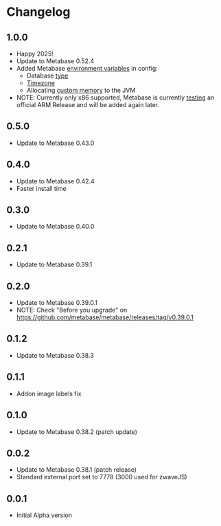 # Changelog

## 1.0.0

- Happy 2025!
- Update to Metabase 0.52.4
- Added Metabase [environment variables](https://www.metabase.com/docs/latest/configuring-metabase/environment-variables) in config:
  - Database [type](https://www.metabase.com/docs/latest/installation-and-operation/configuring-application-database)
  - [Timezone](https://www.metabase.com/docs/latest/installation-and-operation/running-metabase-on-docker#setting-the-java-timezone)
  - Allocating [custom memory](https://www.metabase.com/docs/latest/troubleshooting-guide/running#allocating-more-memory-to-the-jvm) to the JVM
- NOTE: Currently only x86 supported, Metabase is currently [testing](https://github.com/metabase/metabase/issues/13119#issuecomment-2539434988) an official ARM Release and will be added again later.

## 0.5.0

- Update to Metabase 0.43.0

## 0.4.0

- Update to Metabase 0.42.4
- Faster install time

## 0.3.0

- Update to Metabase 0.40.0

## 0.2.1

- Update to Metabase 0.39.1

## 0.2.0

- Update to Metabase 0.39.0.1
- NOTE: Check "Before you upgrade" on https://github.com/metabase/metabase/releases/tag/v0.39.0.1

## 0.1.2

- Update to Metabase 0.38.3

## 0.1.1

- Addon image labels fix

## 0.1.0

- Update to Metabase 0.38.2 (patch update)

## 0.0.2

- Update to Metabase 0.38.1 (patch release)
- Standard external port set to 7778 (3000 used for zwaveJS)

## 0.0.1

- Initial Alpha version

